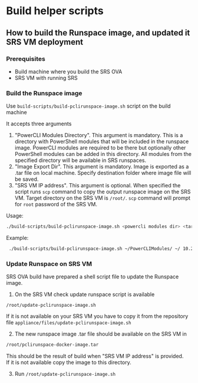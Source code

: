 
# Build helper scripts

## How to build the Runspace image, and updated it SRS VM deployment

### Prerequisites

* Build machine where you build the SRS OVA
* SRS VM with running SRS

### Build the Runspace image

Use `build-scripts/build-pclirunspace-image.sh` script on the build machine<br/>

It accepts three arguments
1. "PowerCLI Modules Directory". This argument is mandatory. This is a directory with PowerShell modules that will be included in the runspace image. PowerCLI modules are required to be there but optionally other PowerShell modules can be added in this directory. All modules from the specified directory will be available in SRS runspaces.<br/>
2. "Image Export Dir". This argument is mandatory. Image is exported as a .tar file on local machine. Specify destination folder where image file will be saved.<br/>
3. "SRS VM IP address". This argument is optional. When specified the script runs `scp` command to copy the output runspace image on the SRS VM. Target directory on the SRS VM is `/root/`. `scp` command will prompt for `root` password of the SRS VM.<br/>

Usage:<br/>
```bash
./build-scripts/build-pclirunspace-image.sh <powercli modules dir> <target image export dir> [<SRS VM IP>]
```

Example:<br/>
```bash
 ./build-scripts/build-pclirunspace-image.sh ~/PowerCLIModules/ ~/ 10.23.82.191
```

### Update Runspace on SRS VM
SRS OVA build have prepared a shell script file to update the Runspace image. 
1. On the SRS VM check update runspace script is available<br/>
```
/root/update-pclirunspace-image.sh
```

If it is not available on your SRS VM you have to copy it from the repository file `appliance/files/update-pclirunspace-image.sh`

2. The new runspace image .tar file should be available on the SRS VM in
```bash
/root/pclirunspace-docker-image.tar
```
This should be the result of build when "SRS VM IP address" is provided.<br/> 
If it is not available copy the image to this directory.

3. Run `/root/update-pclirunspace-image.sh`